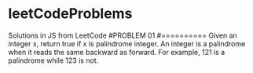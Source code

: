 # leetCodeProblems
Solutions in JS from LeetCode
#PROBLEM 01
#==========
Given an integer x, return true if x is palindrome integer.
An integer is a palindrome when it reads the same backward as forward.
For example, 121 is a palindrome while 123 is not.
